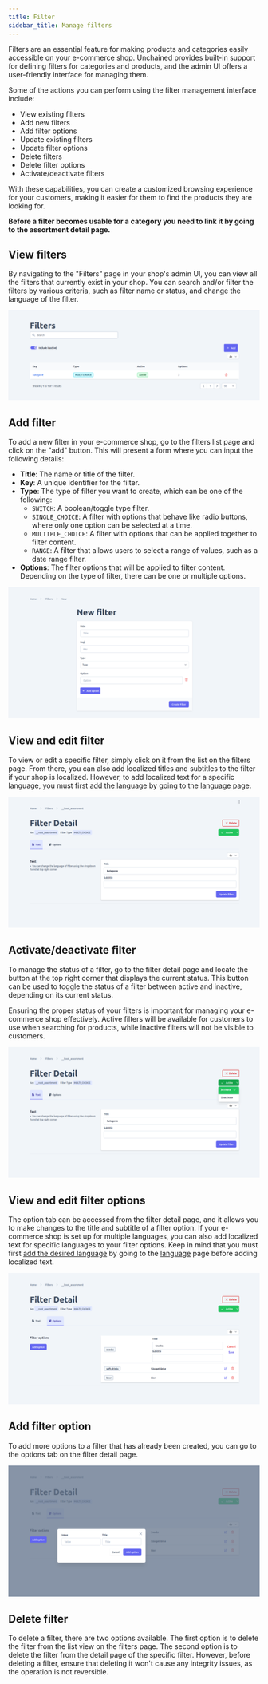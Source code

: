 ```yaml
---
title: Filter
sidebar_title: Manage filters
---
```

Filters are an essential feature for making products and categories easily accessible on your e-commerce shop. Unchained provides built-in support for defining filters for categories and products, and the admin UI offers a user-friendly interface for managing them.

Some of the actions you can perform using the filter management interface include:
- View existing filters
- Add new filters
- Add filter options
- Update existing filters
- Update filter options
- Delete filters
- Delete filter options
- Activate/deactivate filters

With these capabilities, you can create a customized browsing experience for your customers, making it easier for them to find the products they are looking for.

**Before a filter becomes usable for a category you need to link it by going to the assortment detail page.**
## View filters
By navigating to the "Filters" page in your shop's admin UI, you can view all the filters that currently exist in your shop. You can search and/or filter the filters by various criteria, such as filter name or status, and change the language of the filter.

![diagram](../images/admin-ui/filter/filters-list.png)

## Add filter
To add a new filter in your e-commerce shop, go to the filters list page and click on the "add" button. This will present a form where you can input the following details:
- **Title**: The name or title of the filter.
- **Key**: A unique identifier for the filter.
- **Type**: The type of filter you want to create, which can be one of the following:
    - `SWITCH`: A boolean/toggle type filter.
    - `SINGLE_CHOICE`: A filter with options that behave like radio buttons, where only one option can be selected at a time.
    - `MULTIPLE_CHOICE`: A filter with options that can be applied together to filter content.
    - `RANGE`: A filter that allows users to select a range of values, such as a date range filter.
- **Options**: The filter options that will be applied to filter content. Depending on the type of filter, there can be one or multiple options.


![diagram](../images/admin-ui/filter/new-filter-form.png)

## View and edit filter

To view or edit a specific filter, simply click on it from the list on the filters page. From there, you can also add localized titles and subtitles to the filter if your shop is localized. However, to add localized text for a specific language, you must first [add the language](./language/#add-language) by going to the [language page](./language).

![diagram](../images/admin-ui/filter/filter-detail-text.png)
## Activate/deactivate filter
To manage the status of a filter, go to the filter detail page and locate the button at the top right corner that displays the current status. This button can be used to toggle the status of a filter between active and inactive, depending on its current status.

Ensuring the proper status of your filters is important for managing your e-commerce shop effectively. Active filters will be available for customers to use when searching for products, while inactive filters will not be visible to customers.

![diagram](../images/admin-ui/filter/filter-activate-deactivate.png)

## View and edit filter options
The option tab can be accessed from the filter detail page, and it allows you to make changes to the title and subtitle of a filter option. If your e-commerce shop is set up for multiple languages, you can also add localized text for specific languages to your filter options. Keep in mind that you must first [add the desired language](./language/#add-language) by going to the [language](./language) page before adding localized text.

![diagram](../images/admin-ui/filter/filter-edit-option.png)

## Add filter option
To add more options to a filter that has already been created, you can go to the options tab on the filter detail page.

![diagram](../images/admin-ui/filter/filter-add-option.png)

## Delete filter

To delete a filter, there are two options available. The first option is to delete the filter from the list view on the filters page. The second option is to delete the filter from the detail page of the specific filter. However, before deleting a filter, ensure that deleting it won't cause any integrity issues, as the operation is not reversible.